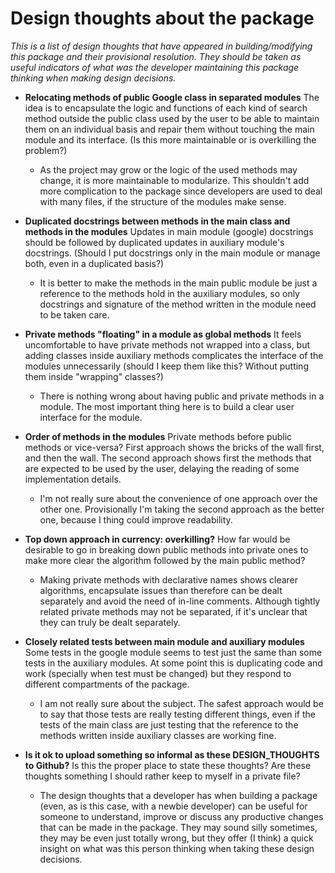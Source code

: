 Design thoughts about the package
====

*This is a list of design thoughts that have appeared in building/modifying this package and their provisional resolution. They should be taken as useful indicators of what was the developer maintaining this package thinking when making design decisions.*

* **Relocating methods of public Google class in separated modules** The idea is to encapsulate the logic and functions of each kind of search method outside the public class used by the user to be able to maintain them on an individual basis and repair them without touching the main module and its interface. (Is this more maintainable or is overkilling the problem?)
    - As the project may grow or the logic of the used methods may change, it is more maintainable to modularize. This shouldn't add more complication to the package since developers are used to deal with many files, if the structure of the modules make sense.

* **Duplicated docstrings between methods in the main class and methods in the modules** Updates in main module (google) docstrings should be followed by duplicated updates in auxiliary module's docstrings. (Should I put docstrings only in the main module or manage both, even in a duplicated basis?)
    - It is better to make the methods in the main public module be just a reference to the methods hold in the auxiliary modules, so only docstrings and signature of the method written in the module need to be taken care.

* **Private methods "floating" in a module as global methods** It feels uncomfortable to have private methods not wrapped into a class, but adding classes inside auxiliary methods complicates the interface of the modules unnecessarily (should I keep them like this? Without putting them inside "wrapping" classes?)
    - There is nothing wrong about having public and private methods in a module. The most important thing here is to build a clear user interface for the module.

* **Order of methods in the modules** Private methods before public methods or vice-versa? First approach shows the bricks of the wall first, and then the wall. The second approach shows first the methods that are expected to be used by the user, delaying the reading of some implementation details.
    - I'm not really sure about the convenience of one approach over the other one. Provisionally I'm taking the second approach as the better one, because I thing could improve readability.

* **Top down approach in currency: overkilling?** How far would be desirable to go in breaking down public methods into private ones to make more clear the algorithm followed by the main public method?
    - Making private methods with declarative names shows clearer algorithms, encapsulate issues than therefore can be dealt separately and avoid the need of in-line comments. Although tightly related private methods may not be separated, if it's unclear that they can truly be dealt separately.

* **Closely related tests between main module and auxiliary modules** Some tests in the google module seems to test just the same than some tests in the auxiliary modules. At some point this is duplicating code and work (specially when test must be changed) but they respond to different compartments of the package.
    - I am not really sure about the subject. The safest approach would be to say that those tests are really testing different things, even if the tests of the main class are just testing that the reference to the methods written inside auxiliary classes are working fine.

* **Is it ok to upload something so informal as these DESIGN_THOUGHTS to Github?** Is this the proper place to state these thoughts? Are these thoughts something I should rather keep to myself in a private file?
    - The design thoughts that a developer has when building a package (even, as is this case, with a newbie developer) can be useful for someone to understand, improve or discuss any productive changes that can be made in the package. They may sound silly sometimes, they may be even just totally wrong, but they offer (I think) a quick insight on what was this person thinking when taking these design decisions.